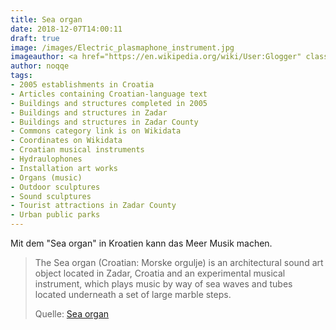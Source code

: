 ```yaml
---
title: Sea organ
date: 2018-12-07T14:00:11
draft: true
image: /images/Electric_plasmaphone_instrument.jpg
imageauthor: <a href="https://en.wikipedia.org/wiki/User:Glogger" class="extiw" title="wikipedia:User:Glogger">Glogger</a> at <a href="https://en.wikipedia.org/wiki/" class="extiw" title="wikipedia:">English Wikipedia</a>
author: noqqe
tags:
- 2005 establishments in Croatia
- Articles containing Croatian-language text
- Buildings and structures completed in 2005
- Buildings and structures in Zadar
- Buildings and structures in Zadar County
- Commons category link is on Wikidata
- Coordinates on Wikidata
- Croatian musical instruments
- Hydraulophones
- Installation art works
- Organs (music)
- Outdoor sculptures
- Sound sculptures
- Tourist attractions in Zadar County
- Urban public parks
---
```


Mit dem "Sea organ" in Kroatien kann das Meer Musik machen.

> The Sea organ (Croatian: Morske orgulje) is an architectural sound art object
> located in Zadar, Croatia and an experimental musical instrument, which plays
> music by way of sea waves and tubes located underneath a set of large marble
> steps.
>
> Quelle: [Sea organ](https://en.wikipedia.org/wiki/Sea_organ)